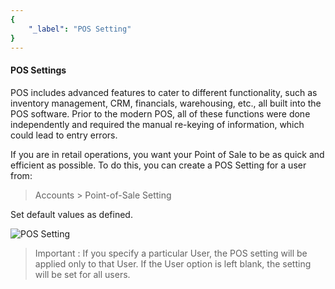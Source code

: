```yaml
---
{
	"_label": "POS Setting"
}
---
```


#### POS Settings

POS includes advanced features to cater to different functionality, such as inventory management, CRM, financials, warehousing, etc., all built into the POS software. Prior to the modern POS, all of these functions were done independently and required the manual re-keying of information, which could lead to entry errors.

If you are in retail operations, you want your Point of Sale to be as quick and efficient as possible. To do this, you can create a POS Setting for a user from:

> Accounts > Point-of-Sale Setting

Set default values as defined.


![POS Setting](img/pos-setting.png)


> Important : If you specify a particular User, the POS setting will be applied only to that User. If the User option is left blank, the setting will be set for all users.
